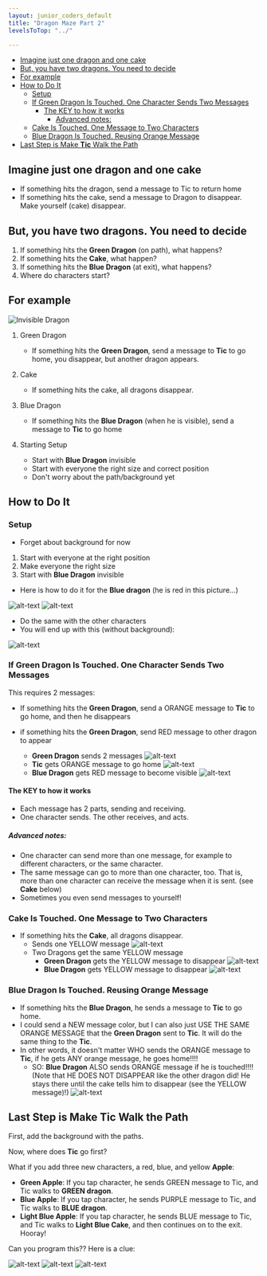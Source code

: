 ```yaml
---
layout: junior_coders_default
title: "Dragon Maze Part 2"
levelsToTop: "../"

---
```


* [Imagine just one dragon and one cake](#imagine-just-one-dragon-and-one-cake)
* [But, you have two dragons. You need to decide](#but-you-have-two-dragons-you-need-to-decide)
* [For example](#for-example)
* [How to Do It](#how-to-do-it)
  * [Setup](#setup)
  * [If Green Dragon Is Touched. One Character Sends Two Messages](#if-green-dragon-is-touched-one-character-sends-two-messages)
    * [The KEY to how it works](#the-key-to-how-it-works)
      * [Advanced notes:](#advanced-notes)
  * [Cake Is Touched. One Message to Two Characters](#cake-is-touched-one-message-to-two-characters)
  * [Blue Dragon Is Touched. Reusing Orange Message](#blue-dragon-is-touched-reusing-orange-message)
* [Last Step is Make **Tic** Walk the Path](#last-step-is-make-tic-walk-the-path)



## Imagine just one dragon and one cake
* If something hits the dragon, send a message to Tic to return home
* If something hits the cake, send a message to Dragon to disappear. Make yourself (cake) disappear.

## But, you have two dragons. You need to decide
1. If something hits the **Green Dragon** (on path), what happens?
2. If something hits the **Cake**, what happen?
3. If something hits the **Blue Dragon** (at exit), what happens?
4. Where do characters start?

## For example

![Invisible Dragon](images/DragonMazePart2Images/finishedSetup.jpg "Invisible Dragon")


1. Green Dragon
   * If something hits the **Green Dragon**, send a message to **Tic** to go home, you disappear, but another dragon appears.
1. Cake
   * If something hits the cake, all dragons disappear.
1. Blue Dragon
   * If something hits the **Blue Dragon** (when he is visible), send a message to **Tic** to go home

1. Starting Setup
   * Start with **Blue Dragon** invisible
   * Start with everyone the right size and correct position
   * Don't worry about the path/background yet

## How to Do It

### Setup

* Forget about background for now
  
1. Start with everyone at the right position
2. Make everyone the right size
3. Start with **Blue Dragon** invisible

* Here is how to do it for the **Blue dragon** (he is red in this picture...)

![alt-text](images/DragonMazePart2Images/step2.jpg "Hover text")
![alt-text](images/DragonMazePart2Images/step1.jpg "Hover text")

* Do the same with the other characters
* You will end up with this (without background):

![alt-text](images/DragonMazePart2Images/finishedSetup.jpg "Hover text")


### If Green Dragon Is Touched. One Character Sends Two Messages
This requires 2 messages:
* If something hits the **Green Dragon**, send a ORANGE message to **Tic** to go home, and then he disappears
* if something hits the **Green Dragon**, send RED message to other dragon to appear

    * **Green Dragon** sends 2 messages
![alt-text](images/2020-04-27/Dragon1.jpg "Hover text")
    * **Tic** gets ORANGE message to go home
![alt-text](images/2020-04-27/TicGetsMessage.jpg "Hover text")
    * **Blue Dragon** gets RED message to become visible
![alt-text](images/2020-04-27/Dragon2GetsRedMessage.jpg "Hover text")

#### The KEY to how it works
* Each message has 2 parts, sending and receiving. 
* One character sends. The other receives, and acts.

##### Advanced notes:
* One character can send more than one message, for example to different characters, or the same character. 
* The same message can go to more than one character, too. That is, more than one character can receive the message when it is sent. (see **Cake** below)
* Sometimes you even send messages to yourself!


### Cake Is Touched. One Message to Two Characters
* If something hits the **Cake**, all dragons disappear.
    * Sends one YELLOW message
![alt-text](images/DragonMazePart2Images/CakeSendsMessage.jpg "CakeSendsMessage")
    * Two Dragons get the same YELLOW message
      * **Green Dragon** gets the YELLOW message to disappear
![alt-text](images/DragonMazePart2Images/Dragon1GetsYellowMessage.jpg "Hover text")
      * **Blue Dragon** gets YELLOW message to disappear
![alt-text](images/DragonMazePart2Images/Dragon2GetsYellowMessage.jpg "Hover text")

### Blue Dragon Is Touched. Reusing Orange Message
* If something hits the **Blue Dragon**, he sends a message to **Tic** to go home. 
* I could send a NEW message color, but I can also just USE THE SAME ORANGE MESSAGE that the **Green Dragon** sent to **Tic**. It will do the same thing to the **Tic**. 
* In other words, it doesn't matter WHO sends the ORANGE message to **Tic**, if he gets ANY orange message, he goes home!!!!
    * SO: **Blue Dragon** ALSO sends ORANGE message if he is touched!!!! (Note that HE DOES NOT DISAPPEAR like the other dragon did! He stays there until the cake tells him to disappear (see the YELLOW message)!)
![alt-text](images/DragonMazePart2Images/BlueDragonSendsOrangeMessage.jpg "Hover text")


## Last Step is Make **Tic** Walk the Path

First, add the background with the paths. 

Now, where does **Tic** go first? 

What if you add three new characters, a red, blue, and yellow **Apple**:
* **Green Apple**: If you tap character, he sends GREEN message to Tic, and Tic walks to **GREEN dragon**.
* **Blue Apple**: If you tap character, he sends PURPLE message to Tic, and Tic walks to **BLUE dragon**.
* **Light Blue Apple**: If you tap character, he sends BLUE message to Tic, and Tic walks to **Light Blue Cake**, and then continues on to the exit. Hooray!


Can you program this?? Here is a clue: 

![alt-text](images/DragonMazePart2Images/Apples.jpg "Hover text")
![alt-text](images/DragonMazePart2Images/redAppleSendsGreenMessage.jpg "Hover text")
![alt-text](images/DragonMazePart2Images/TicGetsBlueMessage.jpg "Hover text")